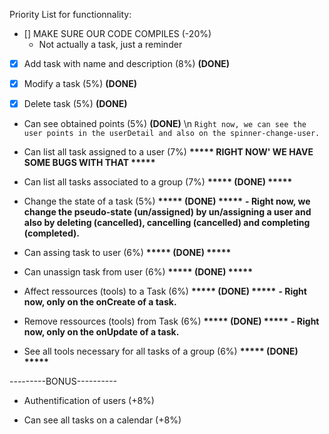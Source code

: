 Priority List for functionnality:

- [] MAKE SURE OUR CODE COMPILES (-20%)
    - Not actually a task, just a reminder

- [x] Add task with name and description (8%) **(DONE)**
                                                                
- [x] Modify a task (5%) **(DONE)**

- [x] Delete task (5%) **(DONE)**

- Can see obtained points (5%) **(DONE)** \n
        `Right now, we can see the user points in the userDetail and also on the spinner-change-user.`

- Can list all task assigned to a user (7%) <b>***** RIGHT NOW' WE HAVE SOME BUGS WITH THAT *****</b>
    
- Can list all tasks associated to a group (7%) <b>***** (DONE) *****</b>

- Change the state of a task (5%) <b>***** (DONE) *****</b>
        <b>- Right now, we change the pseudo-state (un/assigned) by un/assigning a user and also by deleting (cancelled),
             cancelling (cancelled) and completing (completed).</b>

- Can assing task to user (6%) <b>***** (DONE) *****</b>

- Can unassign task from user (6%) <b>***** (DONE) *****</b>

- Affect ressources (tools) to a Task (6%) <b>***** (DONE) *****</b>
        <b>- Right now, only on the onCreate of a task.</b>

- Remove ressources (tools) from Task (6%) <b>***** (DONE) *****</b>
       <b>- Right now, only on the onUpdate of a task.</b>
    
- See all tools necessary for all tasks of a group (6%) <b>***** (DONE) *****</b>

---------BONUS----------

- Authentification of users (+8%)

- Can see all tasks on a calendar (+8%)
